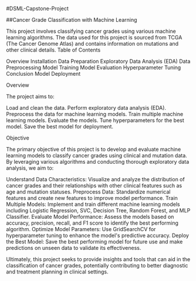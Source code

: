#DSML-Capstone-Project

##Cancer Grade Classification with Machine Learning

This project involves classifying cancer grades using various machine learning algorithms. The data used for this project is sourced from TCGA (The Cancer Genome Atlas) and contains information on mutations and other clinical details. Table of Contents

Overview
Installation
Data Preparation
Exploratory Data Analysis (EDA)
Data Preprocessing
Model Training
Model Evaluation
Hyperparameter Tuning
Conclusion
Model Deployment

Overview

The project aims to:

Load and clean the data.
Perform exploratory data analysis (EDA).
Preprocess the data for machine learning models.
Train multiple machine learning models.
Evaluate the models.
Tune hyperparameters for the best model.
Save the best model for deployment.

Objective

The primary objective of this project is to develop and evaluate machine learning models to classify cancer grades using clinical and mutation data. By leveraging various algorithms and conducting thorough exploratory data analysis, we aim to:

Understand Data Characteristics: Visualize and analyze the distribution of cancer grades and their relationships with other clinical features such as age and mutation statuses.
Preprocess Data: Standardize numerical features and create new features to improve model performance.
Train Multiple Models: Implement and train different machine learning models including Logistic Regression, SVC, Decision Tree, Random Forest, and MLP Classifier.
Evaluate Model Performance: Assess the models based on accuracy, precision, recall, and F1 score to identify the best performing algorithm.
Optimize Model Parameters: Use GridSearchCV for hyperparameter tuning to enhance the model's predictive accuracy.
Deploy the Best Model: Save the best performing model for future use and make predictions on unseen data to validate its effectiveness.

Ultimately, this project seeks to provide insights and tools that can aid in the classification of cancer grades, potentially contributing to better diagnostic and treatment planning in clinical settings.
